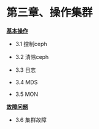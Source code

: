 # 第三章、操作集群

[**基本操作**](3-1.md)

- 3.1 控制ceph
- 3.2 清除ceph

- 3.3 日志

- 3.4 MDS

- 3.5 MON

[**故障问题**](3-2.md)

- 3.6 集群故障

